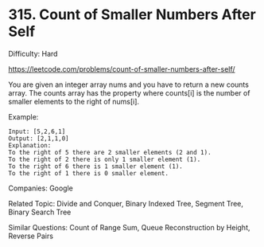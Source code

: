 # 315. Count of Smaller Numbers After Self

Difficulty: Hard

https://leetcode.com/problems/count-of-smaller-numbers-after-self/

You are given an integer array nums and you have to return a new counts array. The counts array has the property where counts[i] is the number of smaller elements to the right of nums[i].

Example:
```
Input: [5,2,6,1]
Output: [2,1,1,0] 
Explanation:
To the right of 5 there are 2 smaller elements (2 and 1).
To the right of 2 there is only 1 smaller element (1).
To the right of 6 there is 1 smaller element (1).
To the right of 1 there is 0 smaller element.
```

Companies: Google

Related Topic: Divide and Conquer, Binary Indexed Tree, Segment Tree, Binary Search Tree

Similar Questions: Count of Range Sum, Queue Reconstruction by Height, Reverse Pairs

